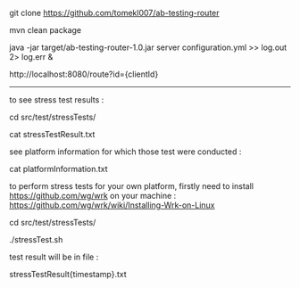 git clone https://github.com/tomekl007/ab-testing-router 

mvn clean package


java -jar target/ab-testing-router-1.0.jar server configuration.yml >> log.out 2> log.err &


http://localhost:8080/route?id={clientId}

----------------------------------------------------------------

to see stress test results :

cd src/test/stressTests/

cat stressTestResult.txt

see platform information for which those test were conducted :

cat platformInformation.txt


to perform stress tests for your own platform, 
firstly need to install https://github.com/wg/wrk 
on your machine : https://github.com/wg/wrk/wiki/Installing-Wrk-on-Linux

cd src/test/stressTests/

./stressTest.sh

test result will be in file :

stressTestResult{timestamp}.txt

